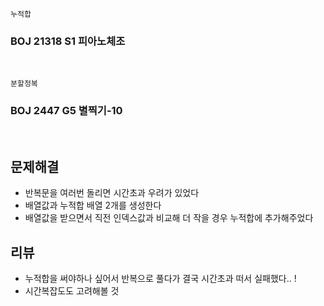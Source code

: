 `누적합`

<h3> BOJ 21318 S1 피아노체조 </h3>

<br>


`분할정복`

<h3> BOJ 2447 G5 별찍기-10 </h3>

<br>


 <h2> 문제해결 </h2>

- 반복문을 여러번 돌리면 시간초과 우려가 있었다
- 배열값과 누적합 배열 2개를 생성한다
- 배열값을 받으면서 직전 인덱스값과 비교해 더 작을 경우 누적합에 추가해주었다 

 <h2> 리뷰 </h2>

- 누적합을 써야하나 싶어서 반복으로 풀다가 결국 시간초과 떠서 실패했다.. !
- 시간복잡도도 고려해볼 것 

<br>
